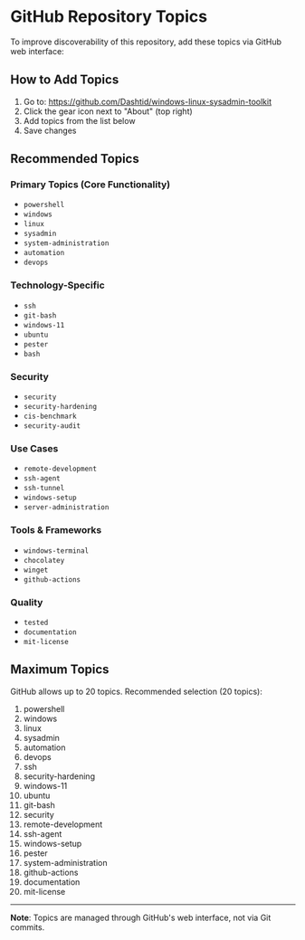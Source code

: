 # GitHub Repository Topics

To improve discoverability of this repository, add these topics via GitHub web interface:

## How to Add Topics

1. Go to: https://github.com/Dashtid/windows-linux-sysadmin-toolkit
2. Click the gear icon next to "About" (top right)
3. Add topics from the list below
4. Save changes

## Recommended Topics

### Primary Topics (Core Functionality)
- `powershell`
- `windows`
- `linux`
- `sysadmin`
- `system-administration`
- `automation`
- `devops`

### Technology-Specific
- `ssh`
- `git-bash`
- `windows-11`
- `ubuntu`
- `pester`
- `bash`

### Security
- `security`
- `security-hardening`
- `cis-benchmark`
- `security-audit`

### Use Cases
- `remote-development`
- `ssh-agent`
- `ssh-tunnel`
- `windows-setup`
- `server-administration`

### Tools & Frameworks
- `windows-terminal`
- `chocolatey`
- `winget`
- `github-actions`

### Quality
- `tested`
- `documentation`
- `mit-license`

## Maximum Topics

GitHub allows up to 20 topics. Recommended selection (20 topics):

1. powershell
2. windows
3. linux
4. sysadmin
5. automation
6. devops
7. ssh
8. security-hardening
9. windows-11
10. ubuntu
11. git-bash
12. security
13. remote-development
14. ssh-agent
15. windows-setup
16. pester
17. system-administration
18. github-actions
19. documentation
20. mit-license

---

**Note**: Topics are managed through GitHub's web interface, not via Git commits.
